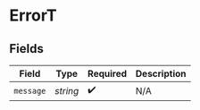 # ErrorT


## Fields

| Field              | Type               | Required           | Description        |
| ------------------ | ------------------ | ------------------ | ------------------ |
| `message`          | *string*           | :heavy_check_mark: | N/A                |